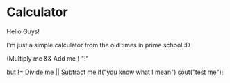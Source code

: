 # Calculator


Hello Guys!

I'm just a simple calculator from the old times in prime school :D


(Multiply me  && Add me ) "!"

but != Divide me || Subtract me 
if("you know what I mean")
sout("test me");
